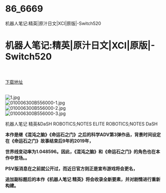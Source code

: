 # 86_6669
机器人笔记:精英|原汁日文|XCI|原版|-Switch520
# 机器人笔记:精英|原汁日文|XCI|原版|-Switch520
 <br/></br>
[下载地址](https://www.switch520.cc/article/6669 "下载地址")
<br/></br>

<p><img title="1.jpg" src="https://www.switch520.cc/muke_img/2022_06_06_5959257513b61.jpg" alt="1.jpg"><br>
<img title="010006300B556000-1.jpg" src="https://www.switch520.cc/muke_img/2022_06_06_8cee3699970a5.jpg" alt="010006300B556000-1.jpg"><br>
<img title="010006300B556000-2.jpg" src="https://www.switch520.cc/muke_img/2022_06_06_83f65de11fd29.jpg" alt="010006300B556000-2.jpg"><br>
<img title="010006300B556000-3.jpg" src="https://www.switch520.cc/muke_img/2022_06_06_65ac7f5b25744.jpg" alt="010006300B556000-3.jpg"></p>
<p>机器人笔记 精英&amp;DaSH ROBOTICS;NOTES ELITE ROBOTICS;NOTES DaSH</p>
<p><strong>本作是继《混沌之脑》《命运石之门》之后的科学ADV第3弹作品，背景时间设定在《命运石之门》故事结束后9年的2019年，</strong></p>
<p><strong>世界线变动率为1.048596。因此，《混沌之脑》和《命运石之门》的角色也在本作中登场。。</strong></p>
<p><strong>PSV版消息在之前就公开过，而近日官方则正是宣布游戏将会更名，</strong></p>
<p><strong>追加副标题后的本作《机器人笔记 精英》将会收录全新要素，并对剧情进行重新构建。</strong></p>
<p>&nbsp;</p>



